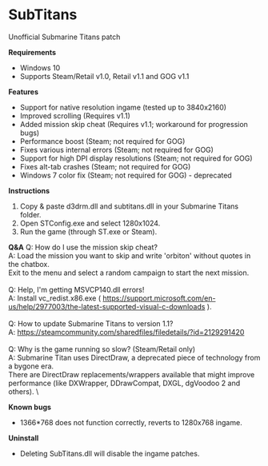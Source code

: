 # SubTitans
Unofficial Submarine Titans patch

**Requirements**
* Windows 10
* Supports Steam/Retail v1.0, Retail v1.1 and GOG v1.1

**Features**
* Support for native resolution ingame (tested up to 3840x2160)
* Improved scrolling (Requires v1.1)
* Added mission skip cheat (Requires v1.1; workaround for progression bugs)
* Performance boost (Steam; not required for GOG)
* Fixes various internal errors (Steam; not required for GOG)
* Support for high DPI display resolutions (Steam; not required for GOG)
* Fixes alt-tab crashes (Steam; not required for GOG)
* Windows 7 color fix (Steam; not required for GOG) - deprecated

**Instructions**
1. Copy & paste d3drm.dll and subtitans.dll in your Submarine Titans folder.
2. Open STConfig.exe and select 1280x1024.
3. Run the game (through ST.exe or Steam).

**Q&A** 
Q: How do I use the mission skip cheat? \
A: Load the mission you want to skip and write 'orbiton' without quotes in the chatbox. \
Exit to the menu and select a random campaign to start the next mission. \
 \
Q: Help, I'm getting MSVCP140.dll errors! \
A: Install vc_redist.x86.exe ( https://support.microsoft.com/en-us/help/2977003/the-latest-supported-visual-c-downloads ). \
 \
Q: How to update Submarine Titans to version 1.1? \
A: https://steamcommunity.com/sharedfiles/filedetails/?id=2129291420 \
 \
Q: Why is the game running so slow? (Steam/Retail only) \
A: Submarine Titan uses DirectDraw, a deprecated piece of technology from a bygone era. \
There are DirectDraw replacements/wrappers available that might improve performance (like DXWrapper, DDrawCompat, DXGL, dgVoodoo 2 and others). \

**Known bugs**
* 1366*768 does not function correctly, reverts to 1280x768 ingame.

**Uninstall**
* Deleting SubTitans.dll will disable the ingame patches.